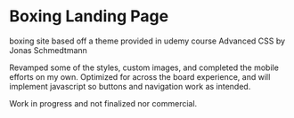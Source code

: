 # Boxing Landing Page

boxing site based off a theme provided in udemy course Advanced CSS by Jonas Schmedtmann

Revamped some of the styles, custom images, and completed the mobile efforts on my own. 
Optimized for across the board experience, and will implement javascript so buttons and navigation work as intended.

Work in progress and not finalized nor commercial.

